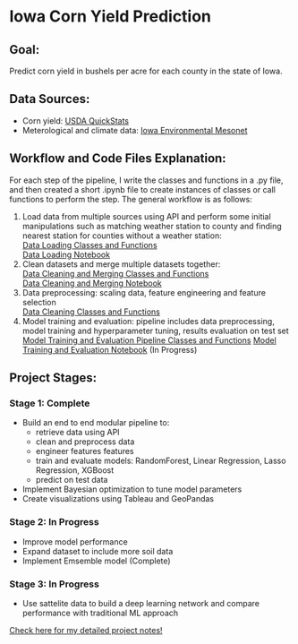 # Iowa Corn Yield Prediction

## Goal:
Predict corn yield in bushels per acre for each county in the state of Iowa.

## Data Sources:
- Corn yield: [USDA QuickStats](https://quickstats.nass.usda.gov/)
- Meterological and climate data: [Iowa Environmental Mesonet](https://mesonet.agron.iastate.edu/request/coop/fe.phtml)

## Workflow and Code Files Explanation:
For each step of the pipeline, I write the classes and functions in a .py file, and then created a short .ipynb file to create instances of classes or call functions to perform the step. The general workflow is as follows:
1. Load data from multiple sources using API and perform some initial manipulations such as matching weather station to county and finding nearest station for counties without a weather station: \
    [Data Loading Classes and Functions](https://github.com/selinawaang/Iowa-Corn-Yield-Prediction/blob/main/code/Load_Datasets.py)  
    [Data Loading Notebook](https://github.com/selinawaang/Iowa-Corn-Yield-Prediction/blob/main/code/Load_Datasets.py)  
2. Clean datasets and merge multiple datasets together: \
[Data Cleaning and Merging Classes and Functions](https://github.com/selinawaang/Iowa-Corn-Yield-Prediction/blob/main/code/Clean_and_Merge.py)  
     [Data Cleaning and Merging Notebook](https://github.com/selinawaang/Iowa-Corn-Yield-Prediction/blob/main/code/Clean_and_Merge.ipynb)
3. Data preprocessing: scaling data, feature engineering and feature selection \
[Data Cleaning Classes and Functions](https://github.com/selinawaang/Iowa-Corn-Yield-Prediction/blob/main/code/Preprocess_Data.py)
4. Model training and evaluation: pipeline includes data preprocessing, model training and hyperparameter tuning, results evaluation on test set \
[Model Training and Evaluation Pipeline Classes and Functions](https://github.com/selinawaang/Iowa-Corn-Yield-Prediction/blob/main/code/Train_Models.py) 
[Model Training and Evaluation Notebook](https://github.com/selinawaang/Iowa-Corn-Yield-Prediction/blob/main/code/Data%20Preprocessing%20and%20Training.ipynb) (In Progress)


## Project Stages:

### Stage 1: Complete
- Build an end to end modular pipeline to:
    - retrieve data using API
    - clean and preprocess data
    - engineer features features
    - train and evaluate models: RandomForest, Linear Regression, Lasso Regression, XGBoost
    - predict on test data
- Implement Bayesian optimization to tune model parameters
- Create visualizations using Tableau and GeoPandas


### Stage 2: In Progress
- Improve model performance
- Expand dataset to include more soil data
- Implement Emsemble model (Complete)

### Stage 3: In Progress
- Use sattelite data to build a deep learning network and compare performance with traditional ML approach

[Check here for my detailed project notes!](https://longing-acrylic-b82.notion.site/Corn-Yield-Prediction-Project-Notes-a69afaaa5af74f448f4201e5804c6cfe)

### 